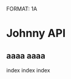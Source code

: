 FORMAT: 1A

# Johnny API

## aaaa aaaa

index index index

<!-- include(./02_user.md) -->

<!-- include(./03_area.md) -->
